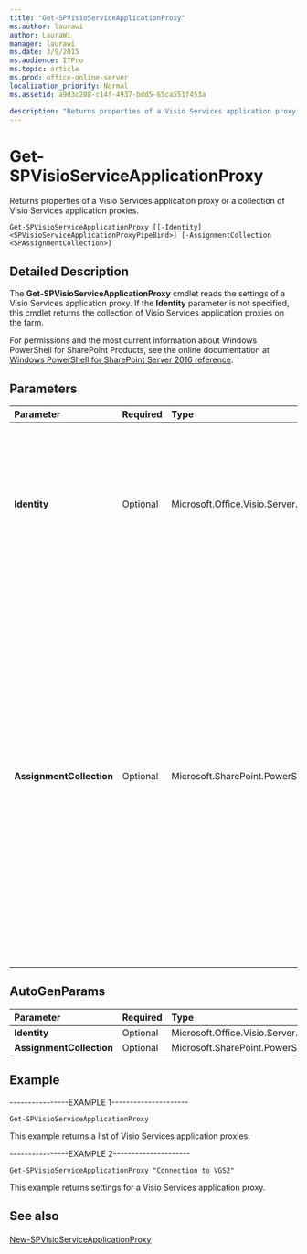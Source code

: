 ```yaml
---
title: "Get-SPVisioServiceApplicationProxy"
ms.author: laurawi
author: LauraWi
manager: laurawi
ms.date: 3/9/2015
ms.audience: ITPro
ms.topic: article
ms.prod: office-online-server
localization_priority: Normal
ms.assetid: a9d3c208-c14f-4937-bdd5-65ca551f453a

description: "Returns properties of a Visio Services application proxy or a collection of Visio Services application proxies."
---
```


# Get-SPVisioServiceApplicationProxy

Returns properties of a Visio Services application proxy or a collection of Visio Services application proxies.
  
```
Get-SPVisioServiceApplicationProxy [[-Identity] <SPVisioServiceApplicationProxyPipeBind>] [-AssignmentCollection <SPAssignmentCollection>]
```

## Detailed Description

The **Get-SPVisioServiceApplicationProxy** cmdlet reads the settings of a Visio Services application proxy. If the **Identity** parameter is not specified, this cmdlet returns the collection of Visio Services application proxies on the farm. 
  
For permissions and the most current information about Windows PowerShell for SharePoint Products, see the online documentation at [Windows PowerShell for SharePoint Server 2016 reference](https://go.microsoft.com/fwlink/p/?LinkId=671715).
  
## Parameters

|**Parameter**|**Required**|**Type**|**Description**|
|:-----|:-----|:-----|:-----|
|**Identity** <br/> |Optional  <br/> |Microsoft.Office.Visio.Server.Cmdlet.SPVisioServiceApplicationProxyPipeBind  <br/> |Specifies the Visio Services application proxy to get.  <br/> The type must be a valid GUID, in the form 12345678-90ab-cdef-1234-567890bcdefgh; a valid name of a Visio Services application (for example, MyVisioService1); or an instance of a valid **SPVisioServiceApplication** object.  <br/> |
|**AssignmentCollection** <br/> |Optional  <br/> |Microsoft.SharePoint.PowerShell.SPAssignmentCollection  <br/> |Manages objects for the purpose of proper disposal. Use of objects, such as **SPWeb** or **SPSite**, can use large amounts of memory and use of these objects in Windows PowerShell scripts requires proper memory management. Using the **SPAssignment** object, you can assign objects to a variable and dispose of the objects after they are needed to free up memory. When **SPWeb**, **SPSite**, or **SPSiteAdministration** objects are used, the objects are automatically disposed of if an assignment collection or the **Global** parameter is not used.  <br/> > [!NOTE]> When the **Global** parameter is used, all objects are contained in the global store. If objects are not immediately used, or disposed of by using the **Stop-SPAssignment** command, an out-of-memory scenario can occur.           |
   
## AutoGenParams

|**Parameter**|**Required**|**Type**|**Description**|
|:-----|:-----|:-----|:-----|
|**Identity** <br/> |Optional  <br/> |Microsoft.Office.Visio.Server.Cmdlet.SPVisioServiceApplicationProxyPipeBind  <br/> ||
|**AssignmentCollection** <br/> |Optional  <br/> |Microsoft.SharePoint.PowerShell.SPAssignmentCollection  <br/> ||
   
## Example

----------------EXAMPLE 1---------------------
  
```
Get-SPVisioServiceApplicationProxy
```

This example returns a list of Visio Services application proxies.
  
----------------EXAMPLE 2---------------------
  
```
Get-SPVisioServiceApplicationProxy "Connection to VGS2"
```

This example returns settings for a Visio Services application proxy.
  
## See also

#### 

[New-SPVisioServiceApplicationProxy](new-spvisioserviceapplicationproxy.md)

